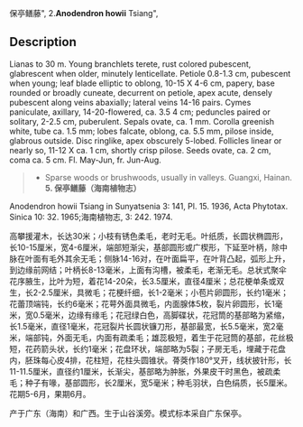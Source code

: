 保亭鳝藤",
2.**Anodendron howii** Tsiang",

## Description
Lianas to 30 m. Young branchlets terete, rust colored pubescent, glabrescent when older, minutely lenticellate. Petiole 0.8-1.3 cm, pubescent when young; leaf blade elliptic to oblong, 10-15 X  4-6 cm, papery, base rounded or broadly cuneate, decurrent on petiole, apex acute, densely pubescent along veins abaxially; lateral veins 14-16 pairs. Cymes paniculate, axillary, 14-20-flowered, ca. 3.5 4 cm; peduncles paired or solitary, 2-2.5 cm, puberulent. Sepals ovate, ca. 1 mm. Corolla greenish white, tube ca. 1.5 mm; lobes falcate, oblong, ca. 5.5 mm, pilose inside, glabrous outside. Disc ringlike, apex obscurely 5-lobed. Follicles linear or nearly so, 11-12 X ca. 1 cm, shortly crisp pilose. Seeds ovate, ca. 2 cm, coma ca. 5 cm. Fl. May-Jun, fr. Jun-Aug.

> * Sparse woods or brushwoods, usually in valleys. Guangxi, Hainan.
**5. 保亭鳝藤（海南植物志）**

Anodendron howii Tsiang in Sunyatsenia 3: 141, Pl. 15. 1936, Acta Phytotax. Sinica 10: 32. 1965;海南植物志, 3: 242. 1974.

高攀援灌木，长达30米；小枝有锈色柔毛，老时无毛。叶纸质，长圆状椭圆形，长10-15厘米，宽4-6厘米，端部短渐尖，基部圆形或广楔形，下延至叶柄，除中脉在叶面有毛外其余无毛；侧脉14-16对，在叶面扁平，在叶背凸起，弧形上升，到边缘前网结；叶柄长8-13毫米，上面有沟槽，被柔毛，老渐无毛。总状式聚伞花序腋生，比叶为短，着花14-20朵，长3.5厘米，直径4厘米；总花梗单条或双生，长2-2.5厘米，具微毛；花梗纤细，长1-2毫米；小苞片卵圆形，长约1毫米；花蕾顶端钝，长约6毫米；花萼外面具微毛，内面腺体5枚，裂片卵圆形，长1毫米，宽0.5毫米，边缘有缘毛；花冠绿白色，高脚碟状，花冠筒的基部略为紧缩，长1.5毫米，直径1毫米，花冠裂片长圆状镰刀形，基部最宽，长5.5毫米，宽2毫米，端部钝，外面无毛，内面有疏柔毛；雄蕊极短，着生于花冠筒的基部，花丝极短，花药箭头状，长约1毫米；花盘环状，端部略为5裂；子房无毛，埋藏于花盘内，胚珠每心皮4排，花柱短，花柱头圆锥状。蓇葖作180°叉开，线状披针形，长11-11.5厘米，直径约1厘米，长渐尖，基部略为肿胀，外果皮干时黑色，被疏柔毛；种子有喙，基部圆形，长2厘米，宽5毫米；种毛羽状，白色绢质，长5厘米。花期5-6月，果期6月。

产于广东（海南）和广西。生于山谷溪旁。模式标本采自广东保亭。
